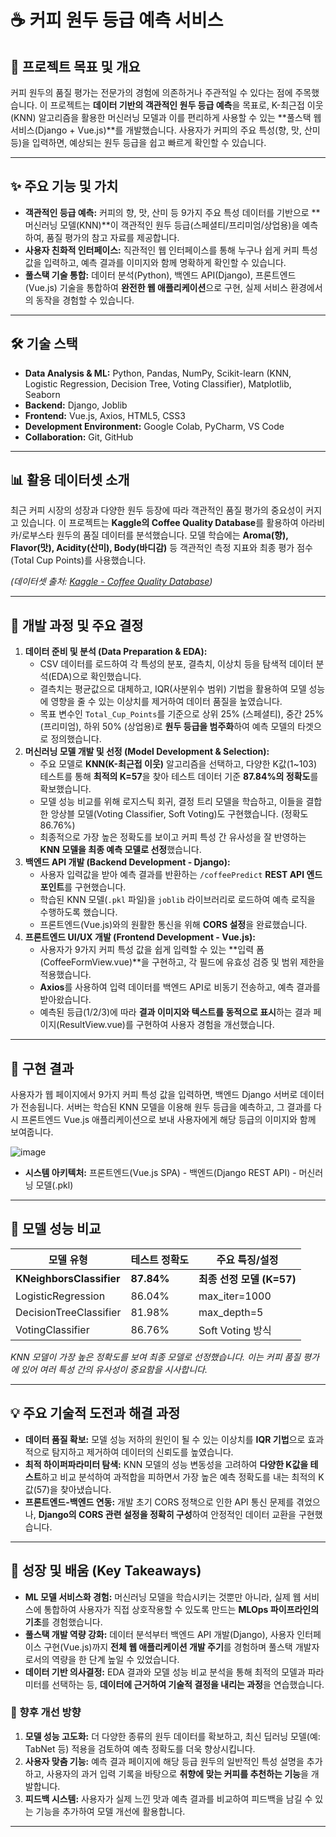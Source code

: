 # ☕ **커피 원두 등급 예측 서비스**

## 📌 프로젝트 목표 및 개요

커피 원두의 품질 평가는 전문가의 경험에 의존하거나 주관적일 수 있다는 점에 주목했습니다. 이 프로젝트는 **데이터 기반의 객관적인 원두 등급 예측**을 목표로, K-최근접 이웃(KNN) 알고리즘을 활용한 머신러닝 모델과 이를 편리하게 사용할 수 있는 **풀스택 웹 서비스(Django + Vue.js)**를 개발했습니다. 사용자가 커피의 주요 특성(향, 맛, 산미 등)을 입력하면, 예상되는 원두 등급을 쉽고 빠르게 확인할 수 있습니다.

---

## ✨ 주요 기능 및 가치

- **객관적인 등급 예측:** 커피의 향, 맛, 산미 등 9가지 주요 특성 데이터를 기반으로 **머신러닝 모델(KNN)**이 객관적인 원두 등급(스페셜티/프리미엄/상업용)을 예측하여, 품질 평가의 참고 자료를 제공합니다.
- **사용자 친화적 인터페이스:** 직관적인 웹 인터페이스를 통해 누구나 쉽게 커피 특성 값을 입력하고, 예측 결과를 이미지와 함께 명확하게 확인할 수 있습니다.
- **풀스택 기술 통합:** 데이터 분석(Python), 백엔드 API(Django), 프론트엔드(Vue.js) 기술을 통합하여 **완전한 웹 애플리케이션**으로 구현, 실제 서비스 환경에서의 동작을 경험할 수 있습니다.

---

## 🛠️ 기술 스택

- **Data Analysis & ML:** Python, Pandas, NumPy, Scikit-learn (KNN, Logistic Regression, Decision Tree, Voting Classifier), Matplotlib, Seaborn
- **Backend:** Django, Joblib
- **Frontend:** Vue.js, Axios, HTML5, CSS3
- **Development Environment:** Google Colab, PyCharm, VS Code
- **Collaboration:** Git, GitHub

---

## 📊 활용 데이터셋 소개

최근 커피 시장의 성장과 다양한 원두 등장에 따라 객관적인 품질 평가의 중요성이 커지고 있습니다. 이 프로젝트는 **Kaggle의 Coffee Quality Database**를 활용하여 아라비카/로부스타 원두의 품질 데이터를 분석했습니다. 모델 학습에는 **Aroma(향), Flavor(맛), Acidity(산미), Body(바디감)** 등 객관적인 측정 지표와 최종 평가 점수(Total Cup Points)를 사용했습니다.

*(데이터셋 출처: [Kaggle - Coffee Quality Database](https://www.kaggle.com/datasets/volpatto/coffee-quality-database-from-cqi/data))*

---

## 🔄 개발 과정 및 주요 결정

1. **데이터 준비 및 분석 (Data Preparation & EDA):**
    - CSV 데이터를 로드하여 각 특성의 분포, 결측치, 이상치 등을 탐색적 데이터 분석(EDA)으로 확인했습니다.
    - 결측치는 평균값으로 대체하고, IQR(사분위수 범위) 기법을 활용하여 모델 성능에 영향을 줄 수 있는 이상치를 제거하여 데이터 품질을 높였습니다.
    - 목표 변수인 `Total_Cup_Points`를 기준으로 상위 25% (스페셜티), 중간 25% (프리미엄), 하위 50% (상업용)로 **원두 등급을 범주화**하여 예측 모델의 타겟으로 정의했습니다.
2. **머신러닝 모델 개발 및 선정 (Model Development & Selection):**
    - 주요 모델로 **KNN(K-최근접 이웃)** 알고리즘을 선택하고, 다양한 K값(1~103) 테스트를 통해 **최적의 K=57**을 찾아 테스트 데이터 기준 **87.84%의 정확도**를 확보했습니다.
    - 모델 성능 비교를 위해 로지스틱 회귀, 결정 트리 모델을 학습하고, 이들을 결합한 앙상블 모델(Voting Classifier, Soft Voting)도 구현했습니다. (정확도 86.76%)
    - 최종적으로 가장 높은 정확도를 보이고 커피 특성 간 유사성을 잘 반영하는 **KNN 모델을 최종 예측 모델로 선정**했습니다.
3. **백엔드 API 개발 (Backend Development - Django):**
    - 사용자 입력값을 받아 예측 결과를 반환하는 `/coffeePredict` **REST API 엔드포인트**를 구현했습니다.
    - 학습된 KNN 모델(`.pkl` 파일)을 `joblib` 라이브러리로 로드하여 예측 로직을 수행하도록 했습니다.
    - 프론트엔드(Vue.js)와의 원활한 통신을 위해 **CORS 설정**을 완료했습니다.
4. **프론트엔드 UI/UX 개발 (Frontend Development - Vue.js):**
    - 사용자가 9가지 커피 특성 값을 쉽게 입력할 수 있는 **입력 폼(CoffeeFormView.vue)**을 구현하고, 각 필드에 유효성 검증 및 범위 제한을 적용했습니다.
    - **Axios**를 사용하여 입력 데이터를 백엔드 API로 비동기 전송하고, 예측 결과를 받아왔습니다.
    - 예측된 등급(1/2/3)에 따라 **결과 이미지와 텍스트를 동적으로 표시**하는 결과 페이지(ResultView.vue)를 구현하여 사용자 경험을 개선했습니다.

---

## 📱 구현 결과

사용자가 웹 페이지에서 9가지 커피 특성 값을 입력하면, 백엔드 Django 서버로 데이터가 전송됩니다. 서버는 학습된 KNN 모델을 이용해 원두 등급을 예측하고, 그 결과를 다시 프론트엔드 Vue.js 애플리케이션으로 보내 사용자에게 해당 등급의 이미지와 함께 보여줍니다.

![image](https://github.com/user-attachments/assets/6673ffe4-3ca2-4d8c-b6a6-a1ab9a4148a6)

- **시스템 아키텍처:** 프론트엔드(Vue.js SPA) - 백엔드(Django REST API) - 머신러닝 모델(.pkl)

---

## 🔬 모델 성능 비교

| 모델 유형 | 테스트 정확도 | 주요 특징/설정 |
| --- | --- | --- |
| **KNeighborsClassifier** | **87.84%** | **최종 선정 모델 (K=57)** |
| LogisticRegression | 86.04% | max_iter=1000 |
| DecisionTreeClassifier | 81.98% | max_depth=5 |
| VotingClassifier | 86.76% | Soft Voting 방식 |

*KNN 모델이 가장 높은 정확도를 보여 최종 모델로 선정했습니다. 이는 커피 품질 평가에 있어 여러 특성 간의 유사성이 중요함을 시사합니다.*

---

## 💡 주요 기술적 도전과 해결 과정

- **데이터 품질 확보:** 모델 성능 저하의 원인이 될 수 있는 이상치를 **IQR 기법**으로 효과적으로 탐지하고 제거하여 데이터의 신뢰도를 높였습니다.
- **최적 하이퍼파라미터 탐색:** KNN 모델의 성능 변동성을 고려하여 **다양한 K값을 테스트**하고 비교 분석하여 과적합을 피하면서 가장 높은 예측 정확도를 내는 최적의 K값(57)을 찾아냈습니다.
- **프론트엔드-백엔드 연동:** 개발 초기 CORS 정책으로 인한 API 통신 문제를 겪었으나, **Django의 CORS 관련 설정을 정확히 구성**하여 안정적인 데이터 교환을 구현했습니다.

---

## 🌱 성장 및 배움 (Key Takeaways)

- **ML 모델 서비스화 경험:** 머신러닝 모델을 학습시키는 것뿐만 아니라, 실제 웹 서비스에 통합하여 사용자가 직접 상호작용할 수 있도록 만드는 **MLOps 파이프라인의 기초**를 경험했습니다.
- **풀스택 개발 역량 강화:** 데이터 분석부터 백엔드 API 개발(Django), 사용자 인터페이스 구현(Vue.js)까지 **전체 웹 애플리케이션 개발 주기**를 경험하며 풀스택 개발자로서의 역량을 한 단계 높일 수 있었습니다.
- **데이터 기반 의사결정:** EDA 결과와 모델 성능 비교 분석을 통해 최적의 모델과 파라미터를 선택하는 등, **데이터에 근거하여 기술적 결정을 내리는 과정**을 연습했습니다.

### 🚀 향후 개선 방향

1. **모델 성능 고도화:** 더 다양한 종류의 원두 데이터를 확보하고, 최신 딥러닝 모델(예: TabNet 등) 적용을 검토하여 예측 정확도를 더욱 향상시킵니다.
2. **사용자 맞춤 기능:** 예측 결과 페이지에 해당 등급 원두의 일반적인 특성 설명을 추가하고, 사용자의 과거 입력 기록을 바탕으로 **취향에 맞는 커피를 추천하는 기능**을 개발합니다.
3. **피드백 시스템:** 사용자가 실제 느낀 맛과 예측 결과를 비교하여 피드백을 남길 수 있는 기능을 추가하여 모델 개선에 활용합니다.

---
